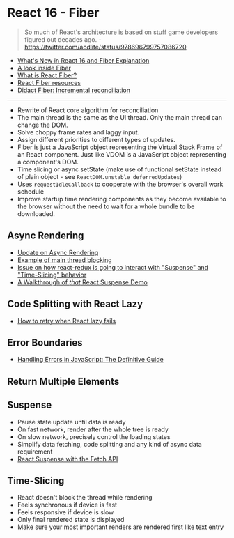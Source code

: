 # React 16 - Fiber

> So much of React's architecture is based on stuff game developers figured out decades ago. - https://twitter.com/acdlite/status/978696799757086720

* [What's New in React 16 and Fiber Explanation](https://medium.com/@treyhuffine/react-16-features-and-fiber-explanation-e779544bb1b7)
* [A look inside Fiber](http://makersden.io/blog/look-inside-fiber/)
* [What is React Fiber?](https://giamir.com/what-is-react-fiber)
* [React Fiber resources](https://github.com/koba04/react-fiber-resources)
* [Didact Fiber: Incremental reconciliation](https://engineering.hexacta.com/didact-fiber-incremental-reconciliation-b2fe028dcaec)

---

* Rewrite of React core algorithm for reconciliation
* The main thread is the same as the UI thread. Only the main thread can change the DOM.
* Solve choppy frame rates and laggy input.
* Assign different priorities to different types of updates.
* Fiber is just a JavaScript object representing the Virtual Stack Frame of an React component. Just like VDOM is a JavaScript object representing a component's DOM.
* Time slicing or async setState (make use of functional setState instead of plain object - see `ReactDOM.unstable_deferredUpdates`)
* Uses `requestIdleCallback` to cooperate with the browser's overall work schedule
* Improve startup time rendering components as they become available to the browser without the need to wait for a whole bundle to be downloaded.

## Async Rendering

* [Update on Async Rendering](https://reactjs.org/blog/2018/03/27/update-on-async-rendering.html)
* [Example of main thread blocking](https://build-mbfootjxoo.now.sh/)
* [Issue on how react-redux is going to interact with "Suspense" and "Time-Slicing" behavior](https://github.com/reactjs/react-redux/issues/890)
* [A Walkthrough of *that* React Suspense Demo](https://dev.to/swyx/a-walkthrough-of-that-react-suspense-demo--4j6a)

## Code Splitting with React Lazy

* [How to retry when React lazy fails](https://goenning.net/2018/11/16/how-to-retry-dynamic-import-with-react-lazy/)

## Error Boundaries

* [Handling Errors in JavaScript: The Definitive Guide](https://levelup.gitconnected.com/the-definite-guide-to-handling-errors-gracefully-in-javascript-58424d9c60e6)

## Return Multiple Elements

## Suspense

* Pause state update until data is ready
* On fast network, render after the whole tree is ready
* On slow network, precisely control the loading states
* Simplify data fetching, code splitting and any kind of async data requirement
* [React Suspense with the Fetch API](https://medium.com/swlh/react-suspense-with-the-fetch-api-cc655aced759)

## Time-Slicing

* React doesn't block the thread while rendering
* Feels synchronous if device is fast
* Feels responsive if device is slow
* Only final rendered state is displayed
* Make sure your most important renders are rendered first like text entry

